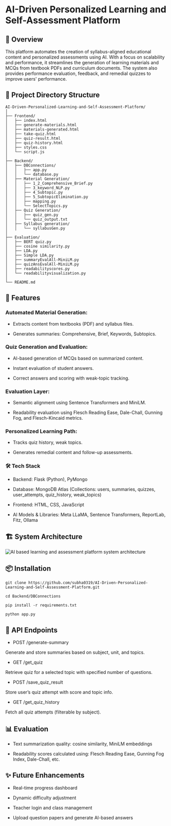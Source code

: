 # AI-Driven Personalized Learning and Self-Assessment Platform

## 📌 Overview

This platform automates the creation of syllabus-aligned educational content and personalized assessments using AI. With a focus on scalability and performance, it streamlines the generation of learning materials and MCQs from textbook PDFs and curriculum documents. The system also provides performance evaluation, feedback, and remedial quizzes to improve users' performance.

## 📁 Project Directory Structure
    
    AI-Driven-Personalized-Learning-and-Self-Assessment-Platform/
    │
    ├── Frontend/
    │   ├── index.html
    │   ├── generate-materials.html
    │   ├── materials-generated.html
    │   ├── take-quiz.html
    │   ├── quiz-result.html
    │   ├── quiz-history.html
    │   ├── styles.css
    │   └── script.js
    │
    ├── Backend/
    │   ├── DBConnections/
    │   │   ├── app.py
    │   │   └── database.py
    │   ├── Material Generation/
    │   │   ├── 1_2_Comprehensive_Brief.py
    │   │   ├── 3_keyword_NLP.py
    │   │   ├── 4_Subtopic.py
    │   │   ├── 5_SubtopicElimination.py
    │   │   ├── mapping.py
    │   │   └── SelectTopics.py
    │   ├── Quiz Generation/
    │   │   ├── quiz_gen.py
    │   │   └── quiz_output.txt
    │   ├── Syllabus generation/
    │   │   └── syllabusGen.py
    │
    ├── Evaluation/
    │   ├── BERT quiz.py
    │   ├── cosine similarity.py
    │   ├── LDA.py
    │   ├── Simple LDA.py
    │   ├── summaryEvalAll-MiniLM.py
    │   ├── quizAnsEvalAll-MiniLM.py
    │   ├── readabilityscores.py
    │   └── readabilityvisualization.py
    │
    └── README.md

## 🚀 Features

### Automated Material Generation:

- Extracts content from textbooks (PDF) and syllabus files.

- Generates summaries: Comprehensive, Brief, Keywords, Subtopics.

### Quiz Generation and Evaluation:

- AI-based generation of MCQs based on summarized content.

- Instant evaluation of student answers.

- Correct answers and scoring with weak-topic tracking.

### Evaluation Layer:

- Semantic alignment using Sentence Transformers and MiniLM.

- Readability evaluation using Flesch Reading Ease, Dale-Chall, Gunning Fog, and Flesch-Kincaid metrics.

### Personalized Learning Path:

- Tracks quiz history, weak topics.

- Generates remedial content and follow-up assessments.

### 🛠️ Tech Stack

- Backend: Flask (Python), PyMongo

- Database: MongoDB Atlas (Collections: users, summaries, quizzes, user_attempts, quiz_history, weak_topics)

- Frontend: HTML, CSS, JavaScript

- AI Models & Libraries: Meta LLaMA, Sentence Transformers, ReportLab, Fitz, Ollama

## 🏗️ System Architecture

![AI based learning and assessment platform system architecture](https://github.com/user-attachments/assets/7c08e94b-d8d4-4326-8632-c497f3cb1e2f)


## 📦 Installation

    git clone https://github.com/subha0319/AI-Driven-Personalized-Learning-and-Self-Assessment-Platform.git
    
    cd Backend/DBConnections
    
    pip install -r requirements.txt
    
    python app.py

## 🧪 API Endpoints

- POST /generate-summary

Generate and store summaries based on subject, unit, and topics.

- GET /get_quiz

Retrieve quiz for a selected topic with specified number of questions.

- POST /save_quiz_result

Store user’s quiz attempt with score and topic info.

- GET /get_quiz_history

Fetch all quiz attempts (filterable by subject).

## 📊 Evaluation

- Text summarization quality: cosine similarity, MiniLM embeddings

- Readability scores calculated using: Flesch Reading Ease, Gunning Fog Index, Dale-Chall, etc.

## ✨ Future Enhancements

- Real-time progress dashboard

- Dynamic difficulty adjustment

- Teacher login and class management

- Upload question papers and generate AI-based answers
